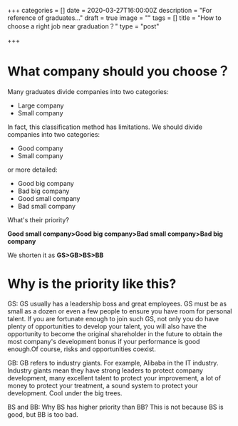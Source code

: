 +++
categories = []
date = 2020-03-27T16:00:00Z
description = "For reference of graduates..."
draft = true
image = ""
tags = []
title = "How to choose a right job near graduation？"
type = "post"

+++
# What company should you choose？

Many graduates divide companies into two categories:

* Large company
* Small company

In fact, this classification method has limitations. We should divide companies into two categories:

* Good company
* Small company

or more detailed:

* Good big company
* Bad big company
* Good small company
* Bad small company

What's their priority?

**Good small company>Good big company>Bad small company>Bad big company**

We shorten it as **GS>GB>BS>BB**

# Why is the priority like this?

GS: GS usually has a leadership boss and great employees. GS must be as small as a dozen or even a few people to ensure you have room for personal talent. If you are fortunate enough to join such GS, not only you do have plenty of opportunities to develop your talent, you will also have the opportunity to become the original shareholder in the future to obtain the most company's development bonus if your performance is good enough.Of course, risks and opportunities coexist.

GB: GB refers to industry giants. For example, Alibaba in the IT industry. Industry giants mean they have strong leaders to protect company development, many excellent talent to protect your improvement, a lot of money to protect your treatment, a sound system to protect your development. Cool under the big trees.

BS and BB: Why BS has higher priority than BB? This is not because BS is good, but BB is too bad. 